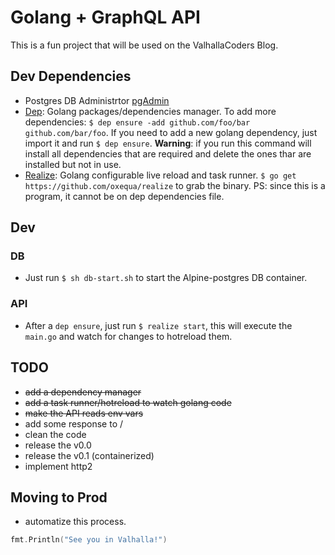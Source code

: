 # Golang + GraphQL API

This is a fun project that will be used on the ValhallaCoders Blog.

## Dev Dependencies

- Postgres DB Administrtor [pgAdmin](https://www.pgadmin.org/download/)
- [Dep](https://golang.github.io/dep/docs/installation.html): Golang packages/dependencies manager. To add more dependencies: `$ dep ensure -add github.com/foo/bar github.com/bar/foo`. If you need to add a new golang dependency, just import it and run `$ dep ensure`. **Warning**: if you run this command will install all dependencies that are required and delete the ones thar are installed but not in use.
- [Realize](https://github.com/oxequa/realize): Golang configurable live reload and task runner. `$ go get https://github.com/oxequa/realize` to grab the binary. PS: since this is a program, it cannot be on dep dependencies file.

## Dev

<!-- The DB and the API must run in the same network, to create the isolated network, run:`$ docker network create isolated` -->

### DB

- Just run `$ sh db-start.sh` to start the Alpine-postgres DB container.

### API

- After a `dep ensure`, just run `$ realize start`, this will execute the `main.go` and watch for changes to hotreload them.

## TODO

- ~~add a dependency manager~~
- ~~add a task runner/hotreload to watch golang code~~
- ~~make the API reads env vars~~
- add some response to /
- clean the code
- release the v0.0
- release the v0.1 (containerized)
- implement http2

## Moving to Prod

- automatize this process.

```go
fmt.Println("See you in Valhalla!")
```
